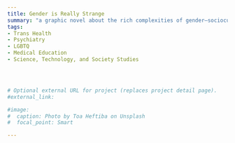 ```yaml
---
title: Gender is Really Strange 
summary: "a graphic novel about the rich complexities of gender—sociocultural to neuroscience—as part of the …is really strange series; Jessica Kingsley Publishing [in press]"
tags:
- Trans Health
- Psychiatry
- LGBTQ
- Medical Education
- Science, Technology, and Society Studies




# Optional external URL for project (replaces project detail page).
#external_link: 

#image:
#  caption: Photo by Toa Heftiba on Unsplash
#  focal_point: Smart

---
```

